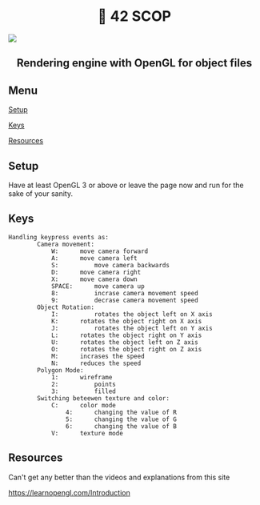 <h1 align="center">📖 42 SCOP</h1>

<img align=center src="https://github.com/zstenger93/scop/blob/master/textures/nutshell.jpeg">

<h2 align="center">Rendering engine with OpenGL for object files</h2>

## Menu

[Setup](#setup)

[Keys](#keys)

[Resources](#resources)

## Setup

Have at least OpenGL 3 or above or leave the page now and run for the sake of your sanity.

## Keys

```
Handling keypress events as:
		Camera movement:
			W:		move camera forward
			A:		move camera left
			S:			move camera backwards
			D:		move camera right
			X:		move camera down
			SPACE:		move camera up
			8:			incrase camera movement speed
			9:			decrase camera movement speed
		Object Rotation:
			I:			rotates the object left on X axis
			K:		rotates the object right on X axis
			J:			rotates the object left on Y axis
			L:		rotates the object right on Y axis
			U:		rotates the object left on Z axis
			O:		rotates the object right on Z axis
			M:		incrases the speed
			N:		reduces the speed
		Polygon Mode:
			1: 		wireframe
			2:			points
			3:			filled
		Switching beteewen texture and color:
			C:		color mode
				4:		changing the value of R
				5:		changing the value of G
				6:		changing the value of B
			V:		texture mode
```

## Resources

Can't get any better than the videos and explanations from this site

https://learnopengl.com/Introduction